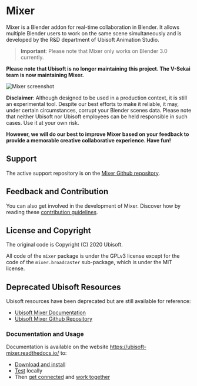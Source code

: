 # Mixer

Mixer is a Blender addon for real-time collaboration in Blender. It allows multiple Blender users to work on the same scene simultaneously and is developed by the R&D department of Ubisoft Animation Studio.

> **Important**: Please note that Mixer only works on Blender 3.0 currently.

**Please note that Ubisoft is no longer maintaining this project. The V-Sekai team is now maintaining Mixer.**

![Mixer screenshot](docs/img/home_mixer.png)

**Disclaimer**: Although designed to be used in a production context, it is still an experimental tool. Despite our best efforts to make it reliable, it may, under certain circumstances, corrupt your Blender scenes data. Please note that neither Ubisoft nor Ubisoft employees can be held responsible in such cases. Use it at your own risk.

**However, we will do our best to improve Mixer based on your feedback to provide a memorable creative collaborative experience. Have fun!**

## Support

The active support repository is on the [Mixer Github repository](https://github.com/V-Sekai/mixer).

## Feedback and Contribution

You can also get involved in the development of Mixer. Discover how by reading these [contribution guidelines](doc/README.md).

## License and Copyright

The original code is Copyright (C) 2020 Ubisoft.

All code of the `mixer` package is under the GPLv3 license except for the code of the `mixer.broadcaster` sub-package, which is under the MIT license.

## Deprecated Ubisoft Resources

Ubisoft resources have been deprecated but are still available for reference:

- [Ubisoft Mixer Documentation](https://ubisoft-mixer.readthedocs.io/)
- [Ubisoft Mixer Github Repository](https://github.com/ubisoft/mixer)

### Documentation and Usage

Documentation is available on the website https://ubisoft-mixer.readthedocs.io/ to:

- [Download and install](https://ubisoft-mixer.readthedocs.io/en/latest/getting-started/install.html)
- [Test](https://ubisoft-mixer.readthedocs.io/en/latest/getting-started/first-steps.html) locally
- Then [get connected](https://ubisoft-mixer.readthedocs.io/en/latest/collaborate/get-connected.html) and [work together](https://ubisoft-mixer.readthedocs.io/en/latest/collaborate/work-together.html)
